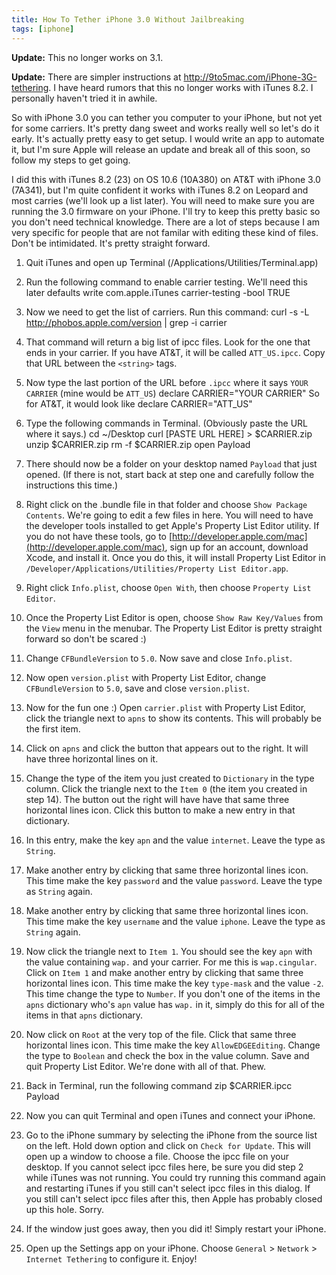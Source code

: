 ```yaml
---
title: How To Tether iPhone 3.0 Without Jailbreaking
tags: [iphone]
---
```


**Update:** This no longer works on 3.1.

**Update:** There are simpler instructions at <http://9to5mac.com/iPhone-3G-tethering>. I have heard rumors that this no longer works with iTunes 8.2. I personally haven't tried it in awhile.

So with iPhone 3.0 you can tether you computer to your iPhone, but not yet for some carriers. It's pretty dang sweet and works really well so let's do it early. It's actually pretty easy to get setup. I would write an app to automate it, but I'm sure Apple will release an update and break all of this soon, so follow my steps to get going.

I did this with iTunes 8.2 (23) on OS 10.6 (10A380) on AT&T with iPhone 3.0 (7A341), but I'm quite confident it works with iTunes 8.2 on Leopard and most carries (we'll look up a list later). You will need to make sure you are running the 3.0 firmware on your iPhone. I'll try to keep this pretty basic so you don't need technical knowledge. There are a lot of steps because I am very specific for people that are not familar with editing these kind of files. Don't be intimidated. It's pretty straight forward.

1. Quit iTunes and open up Terminal (/Applications/Utilities/Terminal.app)

2. Run the following command to enable carrier testing. We'll need this later
        defaults write com.apple.iTunes carrier-testing -bool TRUE

3. Now we need to get the list of carriers. Run this command:
        curl -s -L http://phobos.apple.com/version | grep -i carrier

4. That command will return a big list of ipcc files. Look for the one that ends in your carrier. If you have AT&T, it will be called `ATT_US.ipcc`. Copy that URL between the `<string>` tags.

5. Now type the last portion of the URL before `.ipcc` where it says `YOUR CARRIER` (mine would be `ATT_US`)
        declare CARRIER="YOUR CARRIER"
    So for AT&T, it would look like
        declare CARRIER="ATT_US"

6. Type the following commands in Terminal. (Obviously paste the URL where it says.)
        cd ~/Desktop
        curl [PASTE URL HERE] > $CARRIER.zip
        unzip $CARRIER.zip
        rm -f $CARRIER.zip
        open Payload

7. There should now be a folder on your desktop named `Payload` that just opened. (If there is not, start back at step one and carefully follow the instructions this time.)

8. Right click on the .bundle file in that folder and choose `Show Package Contents`. We're going to edit a few files in here. You will need to have the developer tools installed to get Apple's Property List Editor utility. If you do not have these tools, go to [http://developer.apple.com/mac](http://developer.apple.com/mac), sign up for an account, download Xcode, and install it. Once you do this, it will install Property List Editor in `/Developer/Applications/Utilities/Property List Editor.app`.

9. Right click `Info.plist`, choose `Open With`, then choose `Property List Editor`.

10. Once the Property List Editor is open, choose `Show Raw Key/Values` from the `View` menu in the menubar. The Property List Editor is pretty straight forward so don't be scared :)

11. Change `CFBundleVersion` to `5.0`. Now save and close `Info.plist`.

12. Now open `version.plist` with Property List Editor, change `CFBundleVersion` to `5.0`, save and close `version.plist`.

13. Now for the fun one :) Open `carrier.plist` with Property List Editor, click the triangle next to `apns` to show its contents. This will probably be the first item.

14. Click on `apns` and click the button that appears out to the right. It will have three horizontal lines on it.

15. Change the type of the item you just created to `Dictionary` in the type column. Click the triangle next to the `Item 0` (the item you created in step 14). The button out the right will have have that same three horizontal lines icon. Click this button to make a new entry in that dictionary.

16. In this entry, make the key `apn` and the value `internet`. Leave the type as `String`.

17. Make another entry by clicking that same three horizontal lines icon. This time make the key `password` and the value `password`. Leave the type as `String` again.

18. Make another entry by clicking that same three horizontal lines icon. This time make the key `username` and the value `iphone`. Leave the type as `String` again.

19. Now click the triangle next to `Item 1`. You should see the key `apn` with the value containing `wap.` and your carrier. For me this is `wap.cingular`. Click on `Item 1` and make another entry by clicking that same three horizontal lines icon. This time make the key `type-mask` and the value `-2`. This time change the type to `Number`. If you don't one of the items in the `apns` dictionary who's `apn` value has `wap.` in it, simply do this for all of the items in that `apns` dictionary.

20. Now click on `Root` at the very top of the file. Click that same three horizontal lines icon. This time make the key `AllowEDGEEditing`. Change the type to `Boolean` and check the box in the value column. Save and quit Property List Editor. We're done with all of that. Phew.

21. Back in Terminal, run the following command
        zip $CARRIER.ipcc Payload

22. Now you can quit Terminal and open iTunes and connect your iPhone.

23. Go to the iPhone summary by selecting the iPhone from the source list on the left. Hold down option and click on `Check for Update`. This will open up a window to choose a file. Choose the ipcc file on your desktop. If you cannot select ipcc files here, be sure you did step 2 while iTunes was not running. You could try running this command again and restarting iTunes if you still can't select ipcc files in this dialog. If you still can't select ipcc files after this, then Apple has probably closed up this hole. Sorry.

24. If the window just goes away, then you did it! Simply restart your iPhone.

25. Open up the Settings app on your iPhone. Choose `General` > `Network` > `Internet Tethering` to configure it. Enjoy!
